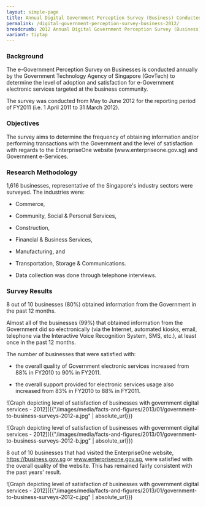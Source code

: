 ```yaml
---
layout: simple-page
title: Annual Digital Government Perception Survey (Business) Conducted in 2012
permalink: /digital-government-perception-survey-business-2012/
breadcrumb: 2012 Annual Digital Government Perception Survey (Business)
variant: tiptap
---
```

<h3><strong>Background</strong></h3>
<p>The e-Government Perception Survey on Businesses is conducted annually
by the Government Technology Agency of Singapore (GovTech) to determine
the level of adoption and satisfaction for e-Government electronic services
targeted at the business community.</p>
<p>The survey was conducted from May to June 2012 for the reporting period
of FY2011 (i.e. 1 April 2011 to 31 March 2012).</p>
<h3><strong>Objectives</strong></h3>
<p>The survey aims to determine the frequency of obtaining information and/or
performing transactions with the Government and the level of satisfaction
with regards to the EnterpriseOne website (www.enterpriseone.gov.sg) and
Government e-Services.</p>
<h3><strong>Research Methodology</strong></h3>
<p>1,616 businesses, representative of the Singapore's industry sectors were
surveyed. The industries were:</p>
<ul data-tight="true" class="tight">
<li>
<p>Commerce,</p>
</li>
<li>
<p>Community, Social &amp; Personal Services,</p>
</li>
<li>
<p>Construction,</p>
</li>
<li>
<p>Financial &amp; Business Services,</p>
</li>
<li>
<p>Manufacturing, and</p>
</li>
<li>
<p>Transportation, Storage &amp; Communications.</p>
</li>
<li>
<p>Data collection was done through telephone interviews.</p>
</li>
</ul>
<h3><strong>Survey Results</strong></h3>
<p>8 out of 10 businesses (80%) obtained information from the Government
in the past 12 months.</p>
<p>Almost all of the businesses (99%) that obtained information from the
Government did so electronically (via the Internet, automated kiosks, email,
telephone via the Interactive Voice Recognition System, SMS, etc.), at
least once in the past 12 months.</p>
<p>The number of businesses that were satisfied with:</p>
<ul data-tight="true" class="tight">
<li>
<p>the overall quality of Government electronic services increased from 88%
in FY2010 to 90% in FY2011.</p>
</li>
<li>
<p>the overall support provided for electronic services usage also increased
from 83% in FY2010 to 88% in FY2011.</p>
</li>
</ul>
<p>![Graph depicting level of satisfaction of businesses with government
digital services - 2012]({{"/images/media/facts-and-figures/2013/01/government-to-business-surveys-2012-a.jpg"
| absolute_url}})</p>
<p>![Graph depicting level of satisfaction of businesses with government
digital services - 2012]({{"/images/media/facts-and-figures/2013/01/government-to-business-surveys-2012-b.jpg"
| absolute_url}})</p>
<p>8 out of 10 businesses that had visited the EnterpriseOne website, <a href="https://business.gov.sg" rel="noopener noreferrer nofollow" target="_blank">https://business.gov.sg</a> or
<a href="www.enterpriseone.gov.sg" rel="noopener noreferrer nofollow" target="_blank">www.enterpriseone.gov.sg</a>, were satisfied with the overall quality
of the website. This has remained fairly consistent with the past years'
result.</p>
<p>![Graph depicting level of satisfaction of businesses with government
digital services - 2012]({{"/images/media/facts-and-figures/2013/01/government-to-business-surveys-2012-c.jpg"
| absolute_url}})</p>